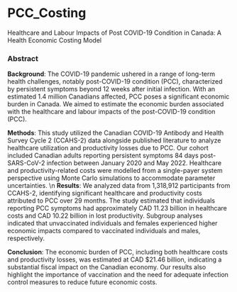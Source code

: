 # PCC_Costing
Healthcare and Labour Impacts of Post COVID-19 Condition in Canada: A Health Economic Costing Model

### Abstract
<b>Background</b>: The COVID-19 pandemic ushered in a range of long-term health challenges, notably post-COVID-19 condition (PCC), characterized by persistent symptoms beyond 12 weeks after initial infection. With an estimated 1.4 million Canadians affected, PCC poses a significant economic burden in Canada. We aimed to estimate the economic burden associated with the healthcare and labour impacts of the post-COVID-19 condition (PCC). 

<b>Methods</b>: This study utilized the Canadian COVID-19 Antibody and Health Survey Cycle 2 (CCAHS-2) data alongside published literature to analyze healthcare utilization and productivity losses due to PCC. Our cohort included Canadian adults reporting persistent symptoms 84 days post-SARS-CoV-2 infection between January 2020 and May 2022. Healthcare and productivity-related costs were modelled from a single-payer system perspective using Monte Carlo simulations to accommodate parameter uncertainties.
\n
<b>Results</b>: We analyzed data from 1,318,912 participants from CCAHS-2, identifying significant healthcare and productivity costs attributed to PCC over 29 months. The study estimated that individuals reporting PCC symptoms had approximately CAD 11.23 billion in healthcare costs and CAD 10.22 billion in lost productivity. Subgroup analyses indicated that unvaccinated individuals and females experienced higher economic impacts compared to vaccinated individuals and males, respectively. 

<b>Conclusion</b>: The economic burden of PCC, including both healthcare costs and productivity losses, was estimated at CAD $21.46 billion, indicating a substantial fiscal impact on the Canadian economy. Our results also highlight the importance of vaccination and the need for adequate infection control measures to reduce future economic costs. 
